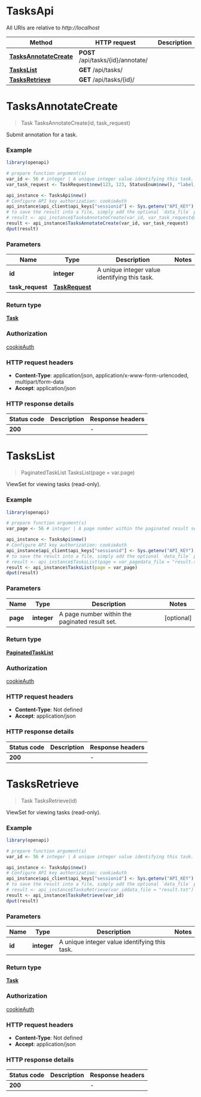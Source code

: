 # TasksApi

All URIs are relative to *http://localhost*

Method | HTTP request | Description
------------- | ------------- | -------------
[**TasksAnnotateCreate**](TasksApi.md#TasksAnnotateCreate) | **POST** /api/tasks/{id}/annotate/ | 
[**TasksList**](TasksApi.md#TasksList) | **GET** /api/tasks/ | 
[**TasksRetrieve**](TasksApi.md#TasksRetrieve) | **GET** /api/tasks/{id}/ | 


# **TasksAnnotateCreate**
> Task TasksAnnotateCreate(id, task_request)



Submit annotation for a task.

### Example
```R
library(openapi)

# prepare function argument(s)
var_id <- 56 # integer | A unique integer value identifying this task.
var_task_request <- TaskRequest$new(123, 123, StatusEnum$new(), "label_example", "notes_example") # TaskRequest | 

api_instance <- TasksApi$new()
# Configure API key authorization: cookieAuth
api_instance$api_client$api_keys["sessionid"] <- Sys.getenv("API_KEY")
# to save the result into a file, simply add the optional `data_file` parameter, e.g.
# result <- api_instance$TasksAnnotateCreate(var_id, var_task_requestdata_file = "result.txt")
result <- api_instance$TasksAnnotateCreate(var_id, var_task_request)
dput(result)
```

### Parameters

Name | Type | Description  | Notes
------------- | ------------- | ------------- | -------------
 **id** | **integer**| A unique integer value identifying this task. | 
 **task_request** | [**TaskRequest**](TaskRequest.md)|  | 

### Return type

[**Task**](Task.md)

### Authorization

[cookieAuth](../README.md#cookieAuth)

### HTTP request headers

 - **Content-Type**: application/json, application/x-www-form-urlencoded, multipart/form-data
 - **Accept**: application/json

### HTTP response details
| Status code | Description | Response headers |
|-------------|-------------|------------------|
| **200** |  |  -  |

# **TasksList**
> PaginatedTaskList TasksList(page = var.page)



ViewSet for viewing tasks (read-only).

### Example
```R
library(openapi)

# prepare function argument(s)
var_page <- 56 # integer | A page number within the paginated result set. (Optional)

api_instance <- TasksApi$new()
# Configure API key authorization: cookieAuth
api_instance$api_client$api_keys["sessionid"] <- Sys.getenv("API_KEY")
# to save the result into a file, simply add the optional `data_file` parameter, e.g.
# result <- api_instance$TasksList(page = var_pagedata_file = "result.txt")
result <- api_instance$TasksList(page = var_page)
dput(result)
```

### Parameters

Name | Type | Description  | Notes
------------- | ------------- | ------------- | -------------
 **page** | **integer**| A page number within the paginated result set. | [optional] 

### Return type

[**PaginatedTaskList**](PaginatedTaskList.md)

### Authorization

[cookieAuth](../README.md#cookieAuth)

### HTTP request headers

 - **Content-Type**: Not defined
 - **Accept**: application/json

### HTTP response details
| Status code | Description | Response headers |
|-------------|-------------|------------------|
| **200** |  |  -  |

# **TasksRetrieve**
> Task TasksRetrieve(id)



ViewSet for viewing tasks (read-only).

### Example
```R
library(openapi)

# prepare function argument(s)
var_id <- 56 # integer | A unique integer value identifying this task.

api_instance <- TasksApi$new()
# Configure API key authorization: cookieAuth
api_instance$api_client$api_keys["sessionid"] <- Sys.getenv("API_KEY")
# to save the result into a file, simply add the optional `data_file` parameter, e.g.
# result <- api_instance$TasksRetrieve(var_iddata_file = "result.txt")
result <- api_instance$TasksRetrieve(var_id)
dput(result)
```

### Parameters

Name | Type | Description  | Notes
------------- | ------------- | ------------- | -------------
 **id** | **integer**| A unique integer value identifying this task. | 

### Return type

[**Task**](Task.md)

### Authorization

[cookieAuth](../README.md#cookieAuth)

### HTTP request headers

 - **Content-Type**: Not defined
 - **Accept**: application/json

### HTTP response details
| Status code | Description | Response headers |
|-------------|-------------|------------------|
| **200** |  |  -  |


